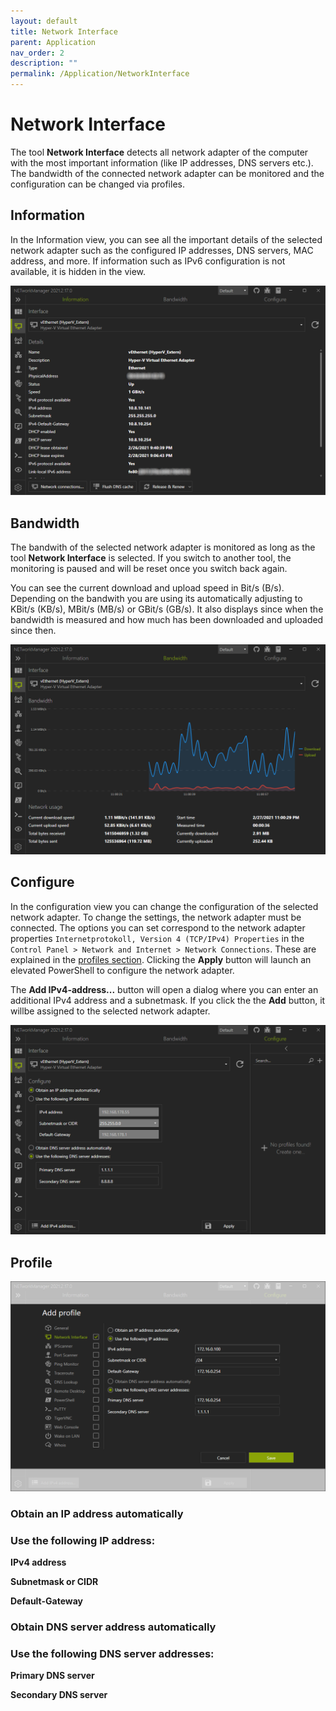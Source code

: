 ```yaml
---
layout: default
title: Network Interface
parent: Application
nav_order: 2
description: ""
permalink: /Application/NetworkInterface
---
```


# Network Interface
The tool **Network Interface** detects all network adapter of the computer with the most important information (like IP addresses, DNS servers etc.). The bandwidth of the connected network adapter can be monitored and the configuration can be changed via profiles.

## Information
In the Information view, you can see all the important details of the selected network adapter such as the configured IP addresses, DNS servers, MAC address, and more. If information such as IPv6 configuration is not available, it is hidden in the view.

![NetworkInterface_Information](02_NetworkInterface_Information.png)

## Bandwidth
The bandwith of the selected network adapter is monitored as long as the tool **Network Interface** is selected. If you switch to another tool, the monitoring is paused and will be reset once you switch back again.

You can see the current download and upload speed in Bit/s (B/s). Depending on the bandwith you are using its automatically adjusting to KBit/s (KB/s), MBit/s (MB/s) or GBit/s (GB/s). It also displays since when the bandwidth is measured and how much has been downloaded and uploaded since then.

![NetworkInterface_Bandwidth](02_NetworkInterface_Bandwidth.png)

## Configure

In the configuration view you can change the configuration of the selected network adapter. To change the settings, the network adapter must be connected. The options you can set correspond to the network adapter properties `Internetprotokoll, Version 4 (TCP/IPv4) Properties` in the `Control Panel > Network and Internet > Network Connections`. These are explained in the [profiles section](#profile). Clicking the **Apply** button will launch an elevated PowerShell to configure the network adapter.

The **Add IPv4-address...** button will open a dialog where you can enter an additional IPv4 address and a subnetmask. If you click the the **Add** button, it willbe assigned to the selected network adapter.

![NetworkInterface_Configure](02_NetworkInterface_Configure.png)

## Profile

![NetworkInterface_Configure](02_NetworkInterface_Profile.png)

### Obtain an IP address automatically



### Use the following IP address:

**IPv4 address**


**Subnetmask or CIDR**


**Default-Gateway**

### Obtain DNS server address automatically

### Use the following DNS server addresses:

**Primary DNS server**


**Secondary DNS server**
